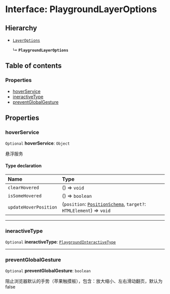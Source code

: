 # Interface: PlaygroundLayerOptions

## Hierarchy

* [`LayerOptions`](/auto-docs/core/variables/LayerOptions-1.md)

  ↳ **`PlaygroundLayerOptions`**

## Table of contents

### Properties

* [hoverService](/auto-docs/core/interfaces/PlaygroundLayerOptions.md#hoverservice)
* [ineractiveType](/auto-docs/core/interfaces/PlaygroundLayerOptions.md#ineractivetype)
* [preventGlobalGesture](/auto-docs/core/interfaces/PlaygroundLayerOptions.md#preventglobalgesture)

## Properties

### hoverService

`Optional` **hoverService**: `Object`

悬浮服务

#### Type declaration

| Name | Type |
| :------ | :------ |
| `clearHovered` | () => `void` |
| `isSomeHovered` | () => `boolean` |
| `updateHoverPosition` | (`position`: [`PositionSchema`](/auto-docs/core/interfaces/PositionSchema.md), `target?`: `HTMLElement`) => `void` |

***

### ineractiveType

`Optional` **ineractiveType**: [`PlaygroundInteractiveType`](/auto-docs/core/types/PlaygroundInteractiveType.md)

***

### preventGlobalGesture

`Optional` **preventGlobalGesture**: `boolean`

阻止浏览器默认的手势（苹果触摸板），包含：放大缩小、左右滑动翻页，默认为 false
